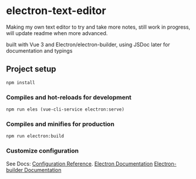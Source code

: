 # electron-text-editor

Making my own text editor to try and take more notes, still work in progress, will update readme when more advanced.

built with Vue 3 and Electron/electron-builder, using JSDoc later for documentation and typings

## Project setup
```
npm install
```

### Compiles and hot-reloads for development
```
npm run eles (vue-cli-service electron:serve)
```

### Compiles and minifies for production
```
npm run electron:build
```

### Customize configuration
See Docs:
[Configuration Reference](https://cli.vuejs.org/config/).
[Electron Documentation](https://www.electronjs.org/docs/latest/)
[Electron-builder Documentation](https://www.electron.build/index.html#boilerplates)
